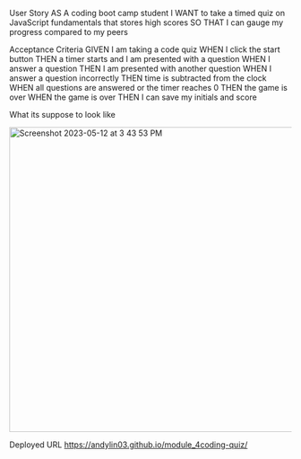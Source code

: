 User Story 
AS A coding boot camp student
I WANT to take a timed quiz on JavaScript fundamentals that stores high scores
SO THAT I can gauge my progress compared to my peers

Acceptance Criteria 
GIVEN I am taking a code quiz
WHEN I click the start button
THEN a timer starts and I am presented with a question
WHEN I answer a question
THEN I am presented with another question
WHEN I answer a question incorrectly
THEN time is subtracted from the clock
WHEN all questions are answered or the timer reaches 0
THEN the game is over
WHEN the game is over
THEN I can save my initials and score

What its suppose to look like 






<img width="543" alt="Screenshot 2023-05-12 at 3 43 53 PM" src="https://github.com/andylin03/module_4coding-quiz/assets/126199540/5b10b5bc-c07d-4226-8438-7daca850e1e8">




Deployed URL 
https://andylin03.github.io/module_4coding-quiz/
